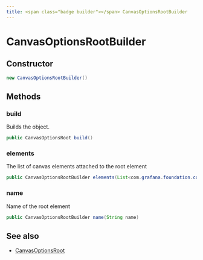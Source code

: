 ```yaml
---
title: <span class="badge builder"></span> CanvasOptionsRootBuilder
---
```

# <span class="badge builder"></span> CanvasOptionsRootBuilder

## Constructor

```java
new CanvasOptionsRootBuilder()
```
## Methods

### <span class="badge object-method"></span> build

Builds the object.

```java
public CanvasOptionsRoot build()
```

### <span class="badge object-method"></span> elements

The list of canvas elements attached to the root element

```java
public CanvasOptionsRootBuilder elements(List<com.grafana.foundation.cog.Builder<CanvasElementOptions>> elements)
```

### <span class="badge object-method"></span> name

Name of the root element

```java
public CanvasOptionsRootBuilder name(String name)
```

## See also

 * <span class="badge object-type-class"></span> [CanvasOptionsRoot](./object-CanvasOptionsRoot.md)
